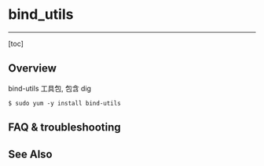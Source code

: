 # bind_utils

----

[toc]





## Overview

bind-utils 工具包, 包含 dig

```shell
$ sudo yum -y install bind-utils
```





## FAQ & troubleshooting





## See Also

